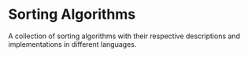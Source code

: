 # Sorting Algorithms
A collection of sorting algorithms with their respective descriptions and implementations in different languages.
